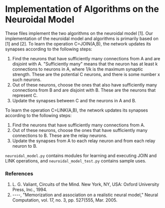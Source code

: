 # Implementation of Algorithms on the Neuroidal Model
These files implement the two algorithms on the neuroidal model [1]. Our implementation of the neuroidal model and algorithms is primarily based on [1] and [2].
To learn the operation C=JOIN(A,B), the network updates its synapses according to the following steps:
  1. Find the neurons that have sufficiently many connections from A and are disjoint with A. "Sufficiently many" means that the neuron has at least k connections to neurons in A, where 1/k is the maximum synaptic strength. These are the potential C neurons, and there is some number x such neurons.
  2. Out of these neurons, choose the ones that also have sufficiently many connections from B and are disjoint with B. These are the neurons that represent C.
  3. Update the synapses between C and the neurons in A and B.

To learn the operation C=LINK(A,B), the network updates its synapses according to the following steps:
  1. Find the neurons that have sufficiently many connections from A.
  2. Out of these neurons, choose the ones that have sufficiently many connections to B. These are the relay neurons.
  3. Update the synapses from A to each relay neuron and from each relay neuron to B.

`neuroidal_model.py` contains modules for learning and executing JOIN and LINK operations, and `neuroidal_model_test.py` contains sample uses.

### References
1. L. G. Valiant, Circuits of the Mind. New York, NY, USA: Oxford University Press, Inc., 1994.
2. ----, "Memorization and association on a realistic neural model," Neural Computation,
vol. 17, no. 3, pp. 527{555, Mar. 2005.
